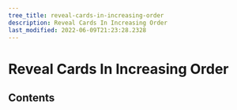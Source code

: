 ```yaml
---
tree_title: reveal-cards-in-increasing-order
description: Reveal Cards In Increasing Order
last_modified: 2022-06-09T21:23:28.2328
---
```


# Reveal Cards In Increasing Order

## Contents
